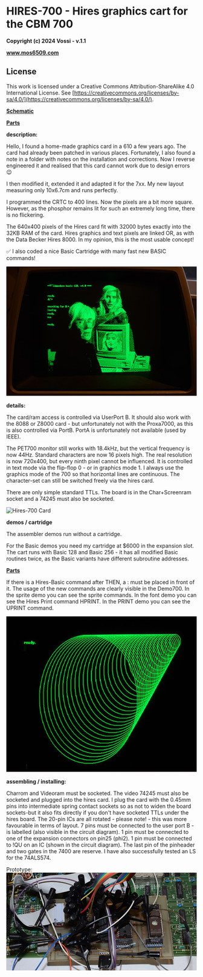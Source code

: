 # HIRES-700 - Hires graphics cart for the CBM 700  

**Copyright (c) 2024 Vossi - v.1.1**

**www.mos6509.com**

## License
This work is licensed under a Creative Commons Attribution-ShareAlike 4.0
International License. See [https://creativecommons.org/licenses/by-sa/4.0/](https://creativecommons.org/licenses/by-sa/4.0/).

**[Schematic](https://github.com/vossi1/hires-700/blob/master/hires-700.png)**

**[Parts](https://github.com/vossi1/hires-700/blob/master/parts.txt)**

**description:**

Hello, I found a home-made graphics card in a 610 a few years ago. The card had already been patched in various places. Fortunately, I also found a note in a folder with notes on the installation and corrections.
Now I reverse engineered it and realised that this card cannot work due to design errors :wink:

I then modified it, extended it and adapted it for the 7xx.
My new layout measuring only 10x6.7cm and runs perfectly.

I programmed the CRTC to 400 lines. Now the pixels are a bit more square.
However, as the phosphor remains lit for such an extremely long time, there is no flickering.

The 640x400 pixels of the Hires card fit with 32000 bytes exactly into the 32KB RAM of the card.
Hires graphics and text pixels are linked OR, as with the Data Becker Hires 8000. In my opinion, this is the most usable concept!

:white_check_mark: I also coded a nice Basic Cartridge with many fast new BASIC commands!

![Andy](https://github.com/vossi1/hires-700/blob/master/photos/andy.jpg)

**details:**

The card/ram access is controlled via UserPort B.
It should also work with the 8088 or Z8000 card - but unfortunately not with the Proxa7000, as this is also controlled via PortB. PortA is unfortunately not available (used by IEEE).

The PET700 monitor still works with 18.4kHz, but the vertical frequency is now 44Hz. Standard characters are now 16 pixels high.
The real resolution is now 720x400, but every ninth pixel cannot be influenced.
It is controlled in text mode via the flip-flop 0 - or in graphics mode 1.
I always use the graphics mode of the 700 so that horizontal lines are continuous.
The character-set can still be switched freely via the hires card.

There are only simple standard TTLs. The board is in the Char+Screenram socket and a 74245 must also be socketed.

![Hires-700 Card](https://github.com/vossi1/hires-700/blob/master/photos/hires700.jpg)

**demos / cartridge**

The assembler demos run without a cartridge.

For the Basic demos you need my cartridge at $6000 in the expansion slot. 
The cart runs with Basic 128 and Basic 256 - it has all modified Basic routines twice, as the Basic variants have different subroutine addresses.

**[Parts](https://github.com/vossi1/hires-700/blob/master/commands.txt)**

If there is a Hires-Basic command after THEN, a : must be placed in front of it.
The usage of the new commands are clearly visible in the Demo700.
In the sprite demo you can see the sprite commands. In the font demo you can see the Hires Print command HPRINT.
In the PRINT demo you can see the UPRINT command.

![Circles](https://github.com/vossi1/hires-700/blob/master/photos/circles.jpg)

**assembling / installing:**

Charrom and Videoram must be socketed.
The video 74245 must also be socketed and plugged into the hires card.
I plug the card with the 0.45mm pins into intermediate spring contact sockets so as not to widen
the board sockets-but it also fits directly if you don't have socketed TTLs under the hires board.
The 20-pin ICs are all rotated - please note! - this was more favourable in terms of layout.
7 pins must be connected to the user port B - is labelled (also visible in the circuit diagram).
1 pin must be connected to one of the expansion connectors on pin25 (phi2).
1 pin must be connected to !QU on an IC (shown in the circuit diagram).
The last pin of the pinheader and two gates in the 7400 are reserve.
I have also successfully tested an LS for the 74ALS574.

Prototype:
![Prototype](https://github.com/vossi1/hires-700/blob/master/photos/prototype.jpg)
